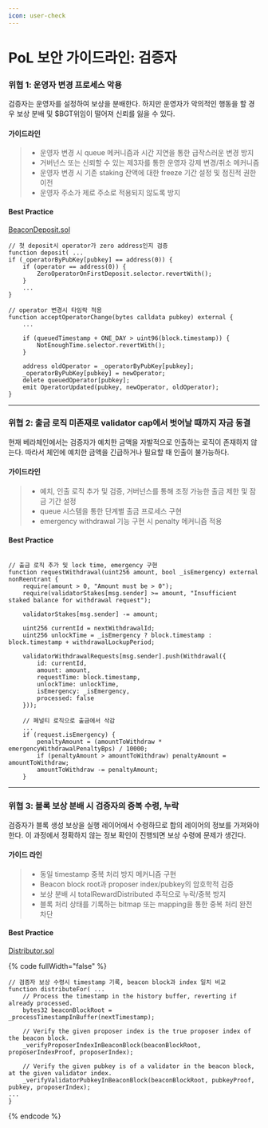 ```yaml
---
icon: user-check
---
```


# PoL 보안 가이드라인: 검증자

### 위협 1: 운영자 변경 프로세스 악용

검증자는 운영자를 설정하여 보상을 분배한다. 하지만 운영자가 악의적인 행동을 할 경우 보상 분배 및 $BGT위임이 떨어져 신뢰를 잃을 수 있다.

#### 가이드라인

> * 운영자 변경 시 queue 메커니즘과 시간 지연을 통한 급작스러운 변경 방지
> * 거버넌스 또는 신뢰할 수 있는 제3자를 통한 운영자 강제 변경/취소 메커니즘
> * 운영자 변경 시 기존 staking 잔액에 대한 freeze 기간 설정 및 점진적 권한 이전
> * 운영자 주소가 제로 주소로 적용되지 않도록 방지

#### Best Practice&#x20;

[BeaconDeposit.sol](https://github.com/wiimdy/bearmoon/blob/main/Core/src/pol/BeaconDeposit.sol)

```solidity
// 첫 deposit시 operator가 zero address인지 검증
function deposit( ...
if (_operatorByPubKey[pubkey] == address(0)) {
    if (operator == address(0)) {
        ZeroOperatorOnFirstDeposit.selector.revertWith();
    }
    ...
}

// operator 변경시 타임락 적용
function acceptOperatorChange(bytes calldata pubkey) external {
    ...

    if (queuedTimestamp + ONE_DAY > uint96(block.timestamp)) { 
        NotEnoughTime.selector.revertWith();
    }

    address oldOperator = _operatorByPubKey[pubkey];
    _operatorByPubKey[pubkey] = newOperator;
    delete queuedOperator[pubkey];
    emit OperatorUpdated(pubkey, newOperator, oldOperator);
}
```

***

### 위협 2: 출금 로직 미존재로 validator cap에서 벗어날 때까지 자금 동결

현재 베라체인에서는 검증자가 예치한 금액을 자발적으로 인출하는 로직이 존재하지 않는다. 따라서 체인에 예치한 금액을 긴급하거나 필요할 때 인출이 불가능하다.

#### 가이드라인&#x20;

> * 예치, 인출 로직 추가 및 검증, 거버넌스를 통해 조정 가능한 출금 제한 및 잠금 기간 설정
> * queue 시스템을 통한 단계별 출금 프로세스 구현
> * emergency withdrawal 기능 구현 시 penalty 메커니즘 적용

#### Best Practice&#x20;

```solidity

// 출금 로직 추가 및 lock time, emergency 구현
function requestWithdrawal(uint256 amount, bool _isEmergency) external nonReentrant {
    require(amount > 0, "Amount must be > 0");
    require(validatorStakes[msg.sender] >= amount, "Insufficient staked balance for withdrawal request");

    validatorStakes[msg.sender] -= amount; 

    uint256 currentId = nextWithdrawalId;
    uint256 unlockTime = _isEmergency ? block.timestamp : block.timestamp + withdrawalLockupPeriod;

    validatorWithdrawalRequests[msg.sender].push(Withdrawal({
        id: currentId,
        amount: amount,
        requestTime: block.timestamp,
        unlockTime: unlockTime,
        isEmergency: _isEmergency,
        processed: false
    }));
    
    // 페널티 로직으로 출금에서 삭감
    ... 
    if (request.isEmergency) {
        penaltyAmount = (amountToWithdraw * emergencyWithdrawalPenaltyBps) / 10000;
        if (penaltyAmount > amountToWithdraw) penaltyAmount = amountToWithdraw; 
        amountToWithdraw -= penaltyAmount;
    }
```

***

### 위협 3: 블록 보상 분배 시 검증자의 중복 수령, 누락

검증자가 블록 생성 보상을 실행 레이어에서 수령하므로 합의 레이어의 정보를 가져와야 한다. 이 과정에서 정확하지 않는 정보 확인이 진행되면 보상 수령에 문제가 생긴다.

#### 가이드 라인

> * 동일 timestamp 중복 처리 방지 메커니즘 구현
> * Beacon block root과 proposer index/pubkey의 암호학적 검증
> * 보상 분배 시 totalRewardDistributed 추적으로 누락/중복 방지
> * 블록 처리 상태를 기록하는 bitmap 또는 mapping을 통한 중복 처리 완전 차단

#### Best Practice&#x20;

[Distributor.sol](https://github.com/wiimdy/bearmoon/blob/main/Core/src/pol/rewards/Distributor.sol)

{% code fullWidth="false" %}
```solidity
// 검증자 보상 수령시 timestamp 기록, beacon block과 index 일치 비교
function distributeFor( ...
    // Process the timestamp in the history buffer, reverting if already processed.
    bytes32 beaconBlockRoot = _processTimestampInBuffer(nextTimestamp);
    
    // Verify the given proposer index is the true proposer index of the beacon block.
    _verifyProposerIndexInBeaconBlock(beaconBlockRoot, proposerIndexProof, proposerIndex);
    
    // Verify the given pubkey is of a validator in the beacon block, at the given validator index.
    _verifyValidatorPubkeyInBeaconBlock(beaconBlockRoot, pubkeyProof, pubkey, proposerIndex);
...
}
```
{% endcode %}
